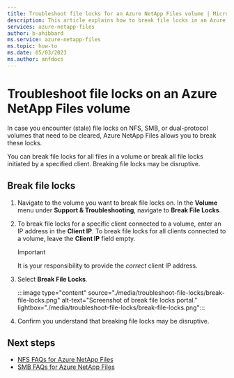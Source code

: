 ```yaml
---
title: Troubleshoot file locks for an Azure NetApp Files volume | Microsoft Docs
description: This article explains how to break file locks in an Azure NetApp Files volume.
services: azure-netapp-files
author: b-ahibbard
ms.service: azure-netapp-files
ms.topic: how-to
ms.date: 05/03/2023
ms.author: anfdocs
---
```

# Troubleshoot file locks on an Azure NetApp Files volume

In case you encounter (stale) file locks on NFS, SMB, or dual-protocol volumes that need to be cleared, Azure NetApp Files allows you to break these locks.

You can break file locks for all files in a volume or break all file locks initiated by a specified client. Breaking file locks may be disruptive.   

## Break file locks

1. Navigate to the volume you want to break file locks on. In the **Volume** menu under **Support & Troubleshooting**, navigate to **Break File Locks**. 
1. To break file locks for a specific client connected to a volume, enter an IP address in the **Client IP**. To break file locks for all clients connected to a volume, leave the **Client IP** field empty.

    >[!IMPORTANT]
    > It is your responsibility to provide the _correct_ client IP address. 

1. Select **Break File Locks**.

    :::image type="content" source="./media/troubleshoot-file-locks/break-file-locks.png" alt-text="Screenshot of break file locks portal." lightbox="./media/troubleshoot-file-locks/break-file-locks.png":::

1. Confirm you understand that breaking file locks may be disruptive.

## Next steps

* [NFS FAQs for Azure NetApp Files](faq-nfs.md)
* [SMB FAQs for Azure NetApp Files](faq-smb.md)
